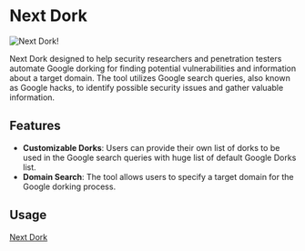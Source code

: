 # Next Dork

![Next Dork!](https://github.com/user-attachments/assets/fc48bee5-a1fb-4191-96a7-23820ebde6f4)

Next Dork designed to help security researchers and penetration testers automate Google dorking for finding potential vulnerabilities and information about a target domain. The tool utilizes Google search queries, also known as Google hacks, to identify possible security issues and gather valuable information.

## Features

- **Customizable Dorks**: Users can provide their own list of dorks to be used in the Google search queries with huge list of default Google Dorks list.
- **Domain Search**: The tool allows users to specify a target domain for the Google dorking process.

## Usage
[Next Dork](https://mamad4ever.github.io/Next-Dork/)
